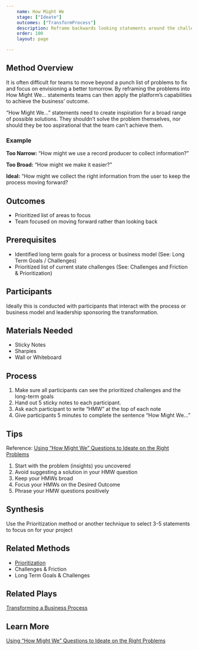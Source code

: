 ```yaml
---
    name: How Might We
    stage: ["Ideate"]
    outcomes: ["TransformProcess"]
    description: Reframe backwards looking statements around the challenge with the current with an idealized view of the future
    order: 100
    layout: page

---
```

## Method Overview
It is often difficult for teams to move beyond a punch list of problems to fix and focus on envisioning a better tomorrow. By reframing the problems into How Might We… statements teams can then apply the platform’s capabilities to achieve the business’ outcome.

“How Might We…” statements need to create inspiration for a broad range of possible solutions. They shouldn’t solve the problem themselves, nor should they be too aspirational that the team can’t achieve them.

### Example
**Too Narrow:** “How might we use a record producer to collect information?”

**Too Broad:** “How might we make it easier?”

**Ideal:** “How might we collect the right information from the user to keep the process moving forward?

## Outcomes
* Prioritized list of areas to focus
* Team focused on moving forward rather than looking back

## Prerequisites
* Identified long term goals for a process or business model (See: Long Term Goals / Challenges)
* Prioritized list of current state challenges (See: Challenges and Friction & Prioritization)

## Participants
Ideally this is conducted with participants that interact with the process or business model and leadership sponsoring the transformation.

## Materials Needed
* Sticky Notes
* Sharpies
* Wall or Whiteboard

## Process
1.	Make sure all participants can see the prioritized challenges and the long-term goals
2.	Hand out 5 sticky notes to each participant.
3.	Ask each participant to write “HMW” at the top of each note
4.	Give participants 5 minutes to complete the sentence “How Might We…”

## Tips
Reference: [Using “How Might We” Questions to Ideate on the Right Problems](https://www.nngroup.com/articles/how-might-we-questions/)
1.	Start with the problem (insights) you uncovered
2.	Avoid suggesting a solution in your HMW question
3.	Keep your HMWs broad
4.	Focus your HMWs on the Desired Outcome
5.	Phrase your HMW questions positively
   
## Synthesis
Use the Prioritization method or another technique to select 3-5 statements to focus on for your project

## Related Methods
* [Prioritization](./prioritization)
* Challenges & Friction
* Long Term Goals & Challenges

## Related Plays
[Transforming a Business Process](/plays/transforming-a-business-process)

## Learn More
[Using “How Might We” Questions to Ideate on the Right Problems](https://www.nngroup.com/articles/how-might-we-questions/)

